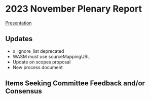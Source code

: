 # 2023 November Plenary Report

[Presentation](https://docs.google.com/presentation/d/18DtsUGrXPOY1Hp6aLqGlaOGYColCUzBa7Y5BRzGBYN4/edit#slide=id.p)

## Updates

- x_ignore_list deprecated
- WASM must use sourceMappingURL
- Update on scopes proposal
- New process document

## Items Seeking Committee Feedback and/or Consensus
